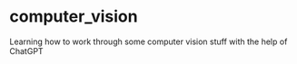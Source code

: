 # computer_vision

Learning how to work through some computer vision stuff with the help of ChatGPT
